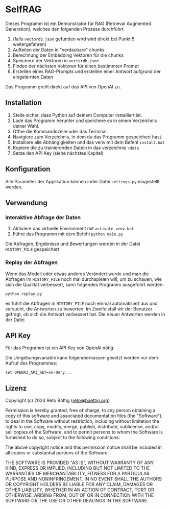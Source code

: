 # SelfRAG

Dieses Programm ist ein Demonstrator für RAG (Retrieval Augmented Generation), welches den folgenden Prozess durchführt
1. (falls `vectordb.json` gefunden wird wird direkt bei Punkt 5 weitergefahren)
2. Aufteilen der Daten in "verdaubare" chunks
3. Berechnung der Embedding Vektoren für die chunks
4. Speichern der Vektoren in `vectordb.json`
5. Finden der nächsten Vektoren für einen bestimmten Prompt
6. Erstellen eines RAG-Prompts und erstellen einer Antwort aufgrund der eingelernten Daten

Das Programm greift direkt auf das API von OpenAI zu.

## Installation

1. Stelle sicher, dass Python auf deinem Computer installiert ist.
2. Lade das Programm herunter und speichere es in einem Verzeichnis deiner Wahl.
3. Öffne die Kommandozeile oder das Terminal.
4. Navigiere zum Verzeichnis, in dem du das Programm gespeichert hast.
5. Installiere alle Abhängigkeiten und das venv mit dem Befehl `install.bat`
6. Kopiere die zu trainierenden Datein in das verzeichnis `\data`
7. Setze den API Key (siehe nächstes Kapitel)

## Konfiguration

Alle Parameter der Applikation können inder Datei `settings.py` eingestellt werden.


## Verwendung

### Interaktive Abfrage der Daten
1. Aktiviere das virtuelle Environment mit `activate_venv.bat`
2. Führe das Programm mit dem Befehl `python main.py` 

Die Abfragen, Ergebnisse und Bewertungen werden in der Datei `HISTORY_FILE` gespeichert

### Replay der Abfragen
Wenn das Modell oder etwas anderes Verändert wurde und man die Abfragen im `HISTORY_FILE` noch mal durchspielen will,
um zu schauen, wie sich die Qualität verbessert, kann folgendes Programm ausgeführt werden:

`python replay.py`

es führt die Abfragen in `HISTORY_FILE` noch einmal automatisiert aus und versucht, die Antworten zu bewerten.
Im Zweifelsfall wir der Benutzer gefragt, ob sich die Antwort verbessert hat.
Die neuen Antworten werden in der Datei 


## API Key

Für das Programm ist ein API Key von OpenAI nötig.

Die Umgebungsvariable kann folgendermassen gesetzt werden vor dem Aufruf des Programmes:

`set OPENAI_API_KEY=sk-OAry...`

## Lizenz

Copyright (c) 2024 Reto Bättig (reto@baettig.org)

Permission is hereby granted, free of charge, to any person obtaining a copy of this software and associated documentation files (the "Software"), to deal in the Software without restriction, including without limitation the rights to use, copy, modify, merge, publish, distribute, sublicense, and/or sell copies of the Software, and to permit persons to whom the Software is furnished to do so, subject to the following conditions:

The above copyright notice and this permission notice shall be included in all copies or substantial portions of the Software.

THE SOFTWARE IS PROVIDED "AS IS", WITHOUT WARRANTY OF ANY KIND, EXPRESS OR IMPLIED, INCLUDING BUT NOT LIMITED TO THE WARRANTIES OF MERCHANTABILITY, FITNESS FOR A PARTICULAR PURPOSE AND NONINFRINGEMENT. IN NO EVENT SHALL THE AUTHORS OR COPYRIGHT HOLDERS BE LIABLE FOR ANY CLAIM, DAMAGES OR OTHER LIABILITY, WHETHER IN AN ACTION OF CONTRACT, TORT OR OTHERWISE, ARISING FROM, OUT OF OR IN CONNECTION WITH THE SOFTWARE OR THE USE OR OTHER DEALINGS IN THE SOFTWARE.